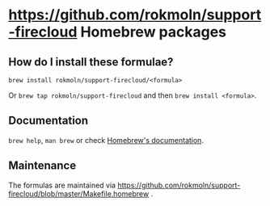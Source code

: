 # https://github.com/rokmoln/support-firecloud Homebrew packages

## How do I install these formulae?

`brew install rokmoln/support-firecloud/<formula>`

Or `brew tap rokmoln/support-firecloud` and then `brew install <formula>`.

## Documentation

`brew help`, `man brew` or check [Homebrew's documentation](https://docs.brew.sh).


## Maintenance

The formulas are maintained via https://github.com/rokmoln/support-firecloud/blob/master/Makefile.homebrew .
